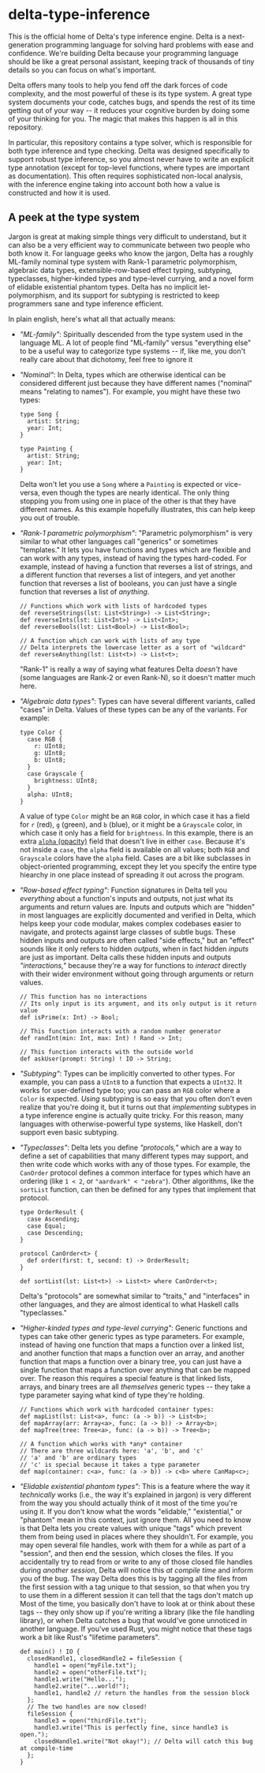 # delta-type-inference

This is the official home of Delta's type inference engine.  Delta is a next-generation programming language for solving hard problems with ease and confidence.  We're building Delta because your programming language should be like a great personal assistant, keeping track of thousands of tiny details so you can focus on what's important.

Delta offers many tools to help you fend off the dark forces of code complexity, and the most powerful of these is its type system.  A great type system documents your code, catches bugs, and spends the rest of its time getting out of your way -- it reduces your cognitive burden by doing some of your thinking for you.  The magic that makes this happen is all in this repository.

In particular, this repository contains a type solver, which is responsible for both type inference and type checking.  Delta was designed specifically to support robust type inference, so you almost never have to write an explicit type annotation (except for top-level functions, where types are important as documentation).  This often requires sophisticated non-local analysis, with the inference engine taking into account both how a value is constructed and how it is used.

## A peek at the type system

Jargon is great at making simple things very difficult to understand, but it can also be a very efficient way to communicate between two people who both know it.  For language geeks who know the jargon, Delta has a roughly ML-family nominal type system with Rank-1 parametric polymorphism, algebraic data types, extensible-row-based effect typing, subtyping, typeclasses, higher-kinded types and type-level currying, and a novel form of elidable existential phantom types.  Delta has no implicit let-polymorphism, and its support for subtyping is restricted to keep programmers sane and type inference efficient.

In plain english, here's what all that actually means:

- *"ML-family"*: Spiritually descended from the type system used in the language ML.  A lot of people find "ML-family" versus "everything else" to be a useful way to categorize type systems -- if, like me, you don't really care about that dichotomy, feel free to ignore it

- *"Nominal"*: In Delta, types which are otherwise identical can be considered different just because they have different names ("nominal" means "relating to names").  For example, you might have these two types:

  ```delta
  type Song {
    artist: String;
    year: Int;
  }

  type Painting {
    artist: String;
    year: Int;
  }
  ```

  Delta won't let you use a `Song` where a `Painting` is expected or vice-versa, even though the types are nearly identical. The only thing stopping you from using one in place of the other is that they have different names.  As this example hopefully illustrates, this can help keep you out of trouble.
  
- *"Rank-1 parametric polymorphism"*:  "Parametric polymorphism" is very similar to what other languages call "generics" or sometimes "templates."  It lets you have functions and types which are flexible and can work with any types, instead of having the types hard-coded.  For example, instead of having a function that reverses a list of strings, and a different function that reverses a list of integers, and yet another function that reverses a list of booleans, you can just have a single function that reverses a list of _anything_.

  ```delta
  // Functions which work with lists of hardcoded types
  def reverseStrings(lst: List<String>) -> List<String>;
  def reverseInts(lst: List<Int>) -> List<Int>;
  def reverseBools(lst: List<Bool>) -> List<Bool>;
  
  // A function which can work with lists of any type
  // Delta interprets the lowercase letter as a sort of "wildcard"
  def reverseAnything(lst: List<t>) -> List<t>;
  ```
  
  "Rank-1" is really a way of saying what features Delta *doesn't* have (some languages are Rank-2 or even Rank-N), so it doesn't matter much here.

- *"Algebraic data types"*: Types can have several different variants, called "cases" in Delta.  Values of these types can be any of the variants.  For example:

  ```delta
  type Color {
    case RGB {
      r: UInt8;
      g: UInt8;
      b: UInt8;
    }
    case Grayscale {
      brightness: UInt8;
    }
    alpha: UInt8;
  }
  ```
  
  A value of type `Color` might be an `RGB` color, in which case it has a field for `r` (red), `g` (green), and `b` (blue), or it might be a `Grayscale` color, in which case it only has a field for `brightness`.  In this example, there is an extra [`alpha` (opacity)](https://en.wikipedia.org/wiki/Alpha_compositing) field that doesn't live in either `case`.  Because it's not inside a `case`, the `alpha` field is available on all values; both `RGB` and `Grayscale` colors have the `alpha` field.  Cases are a bit like subclasses in object-oriented programming, except they let you specify the entire type hiearchy in one place instead of spreading it out across the program.

- *"Row-based effect typing"*: Function signatures in Delta tell you *everything* about a function's inputs and outputs, not just what its arguments and return values are.  Inputs and outputs which are "hidden" in most languages are explicitly documented and verified in Delta, which helps keep your code modular, makes complex codebases easier to navigate, and protects against large classes of subtle bugs.  These hidden inputs and outputs are often called "side effects," but an "effect" sounds like it only refers to hidden *outputs*, when in fact hidden *inputs* are just as important.  Delta calls these hidden inputs and outputs *"interactions,"* because they're a way for functions to *interact* directly with their wider environment without going through arguments or return values.

  ```delta
  // This function has no interactions
  // Its only input is its argument, and its only output is it return value
  def isPrime(x: Int) -> Bool;
  
  // This function interacts with a random number generator
  def randInt(min: Int, max: Int) ! Rand -> Int;
  
  // This function interacts with the outside world
  def askUser(prompt: String) ! IO -> String;
  ```

- *"Subtyping"*: Types can be implicitly converted to other types.  For example, you can pass a `UInt8` to a function that expects a `UInt32`.  It works for user-defined type too; you can pass an `RGB` color where a `Color` is expected.  *Using* subtyping is so easy that you often don't even realize that you're doing it, but it turns out that *implementing* subtypes in a type inference engine is actually quite tricky.  For this reason, many languages with otherwise-powerful type systems, like Haskell, don't support even basic subtyping.

- *"Typeclasses"*: Delta lets you define *"protocols,"* which are a way to define a set of capabilities that many different types may support, and then write code which works with any of those types.  For example, the `CanOrder` protocol defines a common interface for types which have an ordering (like `1 < 2`, or `"aardvark" < "zebra"`).  Other algorithms, like the `sortList` function, can then be defined for any types that implement that protocol.

  ```delta
  type OrderResult {
    case Ascending;
    case Equal;
    case Descending;
  }
  
  protocol CanOrder<t> {
    def order(first: t, second: t) -> OrderResult;
  }
  
  def sortList(lst: List<t>) -> List<t> where CanOrder<t>;
  ```
  
  Delta's "protocols" are somewhat similar to "traits," and "interfaces" in other languages, and they are almost identical to what Haskell calls "typeclasses."

- *"Higher-kinded types and type-level currying"*: Generic functions and types can take other generic types as type parameters.  For example, instead of having one function that maps a function over a linked list, and another function that maps a function over an array, and another function that maps a function over a binary tree, you can just have a single function that maps a function over anything that can be mapped over.  The reason this requires a special feature is that linked lists, arrays, and binary trees are all *themselves* generic types -- they take a type parameter saying what kind of type they're holding.

  ```delta
  // Functions which work with hardcoded container types:
  def mapList(lst: List<a>, func: (a -> b)) -> List<b>;
  def mapArray(arr: Array<a>, func: (a -> b)) -> Array<b>;
  def mapTree(tree: Tree<a>, func: (a -> b)) -> Tree<b>;
  
  // A function which works with *any* container
  // There are three wildcards here: 'a', 'b', and 'c'
  // 'a' and 'b' are ordinary types
  // 'c' is special because it takes a type parameter
  def map(container: c<a>, func: (a -> b)) -> c<b> where CanMap<c>;
  ```

- *"Elidable existential phantom types"*: This is a feature where the way it *technically* works (i.e., the way it's explained in jargon) is very different from the way you should actually think of it most of the time you're using it.  If you don't know what the words "elidable," "existential," or "phantom" mean in this context, just ignore them.  All you need to know is that Delta lets you create values with unique "tags" which prevent them from being used in places where they shouldn't.  For example, you may open several file handles, work with them for a while as part of a "session", and then end the session, which closes the files.  If you accidentally try to read from or write to any of those closed file handles during *another session*, Delta will notice this *at compile time* and inform you of the bug.  The way Delta does this is by tagging all the files from the first session with a tag unique to that session, so that when you try to use them in a different session it can tell that the tags don't match up  Most of the time, you basically don't have to look at or think about these tags -- they only show up if you're writing a library (like the file handling library), or when Delta catches a bug that would've gone unnoticed in another language.  If you've used Rust, you might notice that these tags work a bit like Rust's "lifetime parameters".

  ```delta
  def main() ! IO {
    closedHandle1, closedHandle2 = fileSession {
      handle1 = open("myFile.txt");
      handle2 = open("otherFile.txt");
      handle1.write("Hello...");
      handle2.write("...world!");
      handle1, handle2 // return the handles from the session block
    };
    // The two handles are now closed!
    fileSession {
      handle3 = open("thirdFile.txt");
      handle3.write("This is perfectly fine, since handle3 is open.");
      closedHandle1.write("Not okay!"); // Delta will catch this bug at compile-time
    };
  }
  ```
